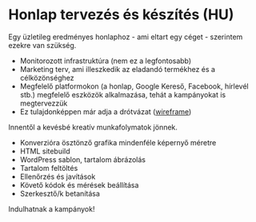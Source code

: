 # Honlap tervezés és készítés (HU)

Egy üzletileg eredményes honlaphoz - ami eltart egy céget - szerintem ezekre van szükség.

- Monitorozott infrastruktúra (nem ez a legfontosabb)
- Marketing terv, ami illeszkedik az eladandó termékhez és a célközönséghez
- Megfelelő platformokon (a honlap, Google Kereső, Facebook, hírlevél stb.)
  megfelelő eszközök alkalmazása, tehát a kampányokat is megtervezzük
- Ez tulajdonképpen már adja a drótvázat ([wireframe](https://www.canva.com/))

Innentől a kevésbé kreatív munkafolymatok jönnek.

- Konverzióra ösztönző grafika mindenféle képernyő méretre
- HTML sitebuild
- WordPress sablon, tartalom ábrázolás
- Tartalom feltöltés
- Ellenőrzés és javítások
- Követő kódok és mérések beállítása
- Szerkesztő/k betanítása

Indulhatnak a kampányok!
